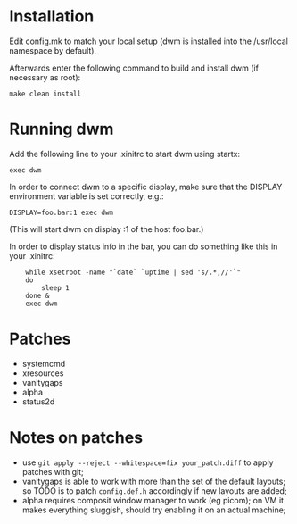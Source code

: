 # Installation
Edit config.mk to match your local setup (dwm is installed into
the /usr/local namespace by default).

Afterwards enter the following command to build and install dwm (if
necessary as root):

```
make clean install
```


# Running dwm
Add the following line to your .xinitrc to start dwm using startx:

```
exec dwm
```

In order to connect dwm to a specific display, make sure that
the DISPLAY environment variable is set correctly, e.g.:

```
DISPLAY=foo.bar:1 exec dwm
```

(This will start dwm on display :1 of the host foo.bar.)

In order to display status info in the bar, you can do something
like this in your .xinitrc:

```
    while xsetroot -name "`date` `uptime | sed 's/.*,//'`"
    do
    	sleep 1
    done &
    exec dwm
```

# Patches
- systemcmd
- xresources
- vanitygaps
- alpha
- status2d

# Notes on patches
- use `git apply --reject --whitespace=fix your_patch.diff` to apply patches with git;
- vanitygaps is able to work with more than the set of the default layouts; so TODO is to patch `config.def.h` accordingly if new layouts are added;
- alpha requires composit window manager to work (eg picom); on VM it makes everything sluggish, should try enabling it on an actual machine;
